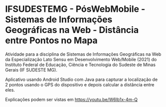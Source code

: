 # IFSUDESTEMG - PósWebMobile - Sistemas de Informações Geográficas na Web - Distância entre Pontos no Mapa

Atividade para a disciplina de Sistemas de Informações Geográficas na Web da Especialização Lato Sensu em Desenvolvimento Web/Mobile (2021) do Instituto Federal de Educação, Ciência e Tecnologia do Sudeste de Minas Gerais (IF SUDESTE MG).

Aplicativo usando Android Studio com Java para capturar a localização de 2 pontos usando o GPS do dispositivo e depois calcular a distância entre eles.

Explicações podem ser vistas em https://youtu.be/W6lb1x-4m-Q
